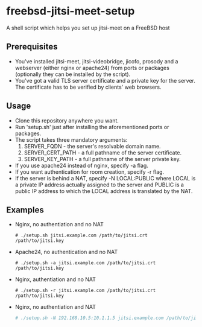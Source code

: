 # freebsd-jitsi-meet-setup
A shell script which helps you set up jitsi-meet on a FreeBSD host

## Prerequisites
- You've installed jitsi-meet, jitsi-videobridge, jicofo, prosody and a webserver (either nginx or apache24) from ports or packages (optionally they can be installed by the script).
- You've got a valid TLS server certificate and a private key for the server. The certificate has to be verified by clients' web browsers.

## Usage
- Clone this repository anywhere you want.
- Run 'setup.sh' just after installing the aforementioned ports or packages.
- The script takes three mandatory arguments:
  1. SERVER_FQDN - the server's resolvable domain name.
  2. SERVER_CERT_PATH - a full pathname of the server certificate.
  3. SERVER_KEY_PATH - a full pathname of the server private key.
- If you use apache24 instead of nginx, specify -a flag.
- If you want authentication for room creation, specify -r flag.
- If the server is behind a NAT, specify -N LOCAL:PUBLIC where LOCAL is a private IP address actually assigned to the server and PUBLIC is a public IP address to which the LOCAL address is translated by the NAT.

## Examples
- Nginx, no authentiation and no NAT
  ```
  # ./setup.sh jitsi.example.com /path/to/jitsi.crt /path/to/jitsi.key
  ```

- Apache24, no authentication and no NAT
  ```
  # ./setup.sh -a jitsi.example.com /path/to/jitsi.crt /path/to/jitsi.key
  ```

- Nginx, authentiation and no NAT
  ```
  # ./setup.sh -r jitsi.example.com /path/to/jitsi.crt /path/to/jitsi.key
  ```

- Nginx, no authentiation and NAT
  ```sh
  # ./setup.sh -N 192.168.10.5:10.1.1.5 jitsi.example.com /path/to/jitsi.crt /path/to/jitsi.key
  ```
